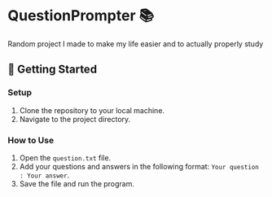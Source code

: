 # QuestionPrompter 📚
Random project I made to make my life easier and to actually properly study 

## 🚀 Getting Started 

### Setup
1. Clone the repository to your local machine.
2. Navigate to the project directory.

### How to Use
1. Open the `question.txt` file.
2. Add your questions and answers in the following format: `Your question : Your answer`.
3. Save the file and run the program.
